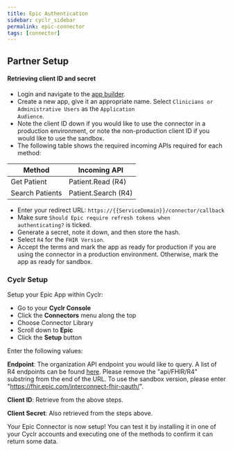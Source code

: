 ```yaml
---
title: Epic Authentication
sidebar: cyclr_sidebar
permalink: epic-connector
tags: [connector]
---
```


## Partner Setup

#### Retrieving client ID and secret
* Login and navigate to the [app builder](https://fhir.epic.com/Developer/Apps).
* Create a new app, give it an appropriate name. Select <code>Clinicians or Administrative Users</code> as the <code>Application Audience</code>.
* Note the client ID down if you would like to use the connector in a production environment, or note the non-production client ID if you would like to use the sandbox.
* The following table shows the required incoming APIs required for each method:

| Method          | Incoming API        |
|-----------------|---------------------|
| Get Patient     | Patient.Read (R4)   |
| Search Patients | Patient.Search (R4) |

* Enter your redirect URL: <code>https://{{ServiceDomain}}/connector/callback</code>
* Make sure <code>Should Epic require refresh tokens when authenticating?</code> is ticked.
* Generate a secret, note it down, and then store the hash.
* Select <code>R4</code> for the <code>FHIR Version</code>.
* Accept the terms and mark the app as ready for production if you are using the connector in a production environment. Otherwise, mark the app as ready for sandbox.

### Cyclr Setup

Setup your Epic App within Cyclr:

*   Go to your **Cyclr Console**
*   Click the **Connectors** menu along the top
*   Choose Connector Library
*   Scroll down to **Epic**
*   Click the **Setup** button

Enter the following values:

**Endpoint**: The organization API endpoint you would like to query. A list of R4 endpoints can be found [here](https://open.epic.com/MyApps/Endpoints). Please remove the "api/FHIR/R4" substring from the end of the URL. To use the sandbox version, please enter "https://fhir.epic.com/interconnect-fhir-oauth/".

**Client ID**: Retrieve from the above steps.

**Client Secret**: Also retrieved from the steps above.

Your Epic Connector is now setup! You can test it by installing it in one of your Cyclr accounts and executing one of the methods to confirm it can return some data.
